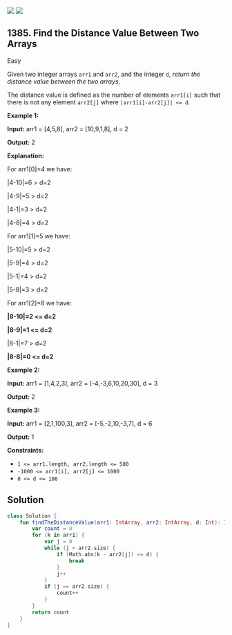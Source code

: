 [![](https://img.shields.io/github/stars/javadev/LeetCode-in-Kotlin?label=Stars&style=flat-square)](https://github.com/javadev/LeetCode-in-Kotlin)
[![](https://img.shields.io/github/forks/javadev/LeetCode-in-Kotlin?label=Fork%20me%20on%20GitHub%20&style=flat-square)](https://github.com/javadev/LeetCode-in-Kotlin/fork)

## 1385\. Find the Distance Value Between Two Arrays

Easy

Given two integer arrays `arr1` and `arr2`, and the integer `d`, _return the distance value between the two arrays_.

The distance value is defined as the number of elements `arr1[i]` such that there is not any element `arr2[j]` where `|arr1[i]-arr2[j]| <= d`.

**Example 1:**

**Input:** arr1 = [4,5,8], arr2 = [10,9,1,8], d = 2

**Output:** 2

**Explanation:**

For arr1[0]=4 we have:

\|4-10\|=6 > d=2

\|4-9\|=5 > d=2

\|4-1\|=3 > d=2

\|4-8\|=4 > d=2

For arr1[1]=5 we have:

\|5-10\|=5 > d=2

\|5-9\|=4 > d=2

\|5-1\|=4 > d=2

\|5-8\|=3 > d=2

For arr1[2]=8 we have:

**\|8-10\|=2 <= d=2**

**\|8-9\|=1 <= d=2**

\|8-1\|=7 > d=2

**\|8-8\|=0 <= d=2**

**Example 2:**

**Input:** arr1 = [1,4,2,3], arr2 = [-4,-3,6,10,20,30], d = 3

**Output:** 2

**Example 3:**

**Input:** arr1 = [2,1,100,3], arr2 = [-5,-2,10,-3,7], d = 6

**Output:** 1

**Constraints:**

*   `1 <= arr1.length, arr2.length <= 500`
*   `-1000 <= arr1[i], arr2[j] <= 1000`
*   `0 <= d <= 100`

## Solution

```kotlin
class Solution {
    fun findTheDistanceValue(arr1: IntArray, arr2: IntArray, d: Int): Int {
        var count = 0
        for (k in arr1) {
            var j = 0
            while (j < arr2.size) {
                if (Math.abs(k - arr2[j]) <= d) {
                    break
                }
                j++
            }
            if (j == arr2.size) {
                count++
            }
        }
        return count
    }
}
```